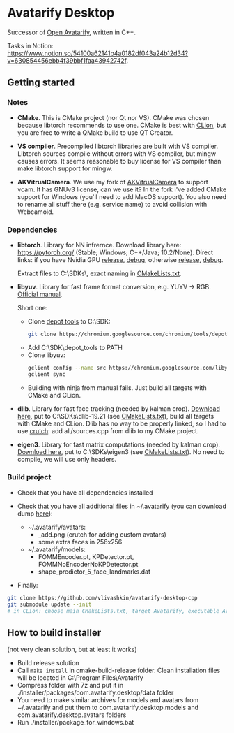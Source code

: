 # Avatarify Desktop

Successor of [Open Avatarify](https://github.com/alievk/avatarify), written in C++.

Tasks in Notion: https://www.notion.so/54100a62141b4a0182df043a24b12d34?v=630854456ebb4f39bbf1faa43942742f.


## Getting started
### Notes
* **CMake**. This is CMake project (nor Qt nor VS). CMake was chosen because libtorch recommends to use one. CMake is best with [CLion](https://www.jetbrains.com/clion/), but you are free to write a QMake build to use QT Creator.

* **VS compiler**. Precompiled libtorch libraries are built with VS compiler. Libtorch sources compile without errors with VS compiler, but mingw causes errors. It seems reasonable to buy license for VS compiler than make libtorch support for mingw.

* **AKVitrualCamera**. We use my fork of [AKVitrualCamera](https://github.com/vlivashkin/akvirtualcamera) to support vcam. It has GNUv3 license, can we use it? In the fork I've added CMake support for Windows (you'll need to add MacOS support). You also need to rename all stuff there (e.g. service name) to avoid collision with Webcamoid.


### Dependencies
* **libtorch**. Library for NN infrernce. Download library here: https://pytorch.org/ (Stable; Windows; C++/Java; 10.2/None). Direct links: if you have Nvidia GPU [release](https://download.pytorch.org/libtorch/cu102/libtorch-win-shared-with-deps-1.6.0.zip), [debug](https://download.pytorch.org/libtorch/cu102/libtorch-win-shared-with-deps-debug-1.6.0.zip), otherwise [release](https://download.pytorch.org/libtorch/cpu/libtorch-win-shared-with-deps-1.6.0%2Bcpu.zip), [debug](https://download.pytorch.org/libtorch/cpu/libtorch-win-shared-with-deps-debug-1.6.0%2Bcpu.zip). 

  Extract files to C:\\SDKs\\, exact naming in [CMakeLists.txt](CMakeLists.txt).
  
* **libyuv**. Library for fast frame format conversion, e.g. YUYV -> RGB. [Official manual](https://chromium.googlesource.com/libyuv/libyuv/+/HEAD/docs/getting_started.md).
 
  Short one:
  * Clone [depot tools](https://commondatastorage.googleapis.com/chrome-infra-docs/flat/depot_tools/docs/html/depot_tools_tutorial.html#_setting_up) to C:\SDK:
    ```bash
    git clone https://chromium.googlesource.com/chromium/tools/depot_tools.git
    ```
  * Add C:\\SDK\\depot_tools to PATH
  * Clone libyuv:
    ```bash
    gclient config --name src https://chromium.googlesource.com/libyuv/libyuv
    gclient sync
    ```
  * Building with ninja from manual fails. Just build all targets with CMake and CLion.
  
* **dlib**. Library for fast face tracking (needed by kalman crop). [Download here](https://github.com/davisking/dlib/releases/tag/v19.21), put to C:\\SDKs\\dlib-19.21 (see [CMakeLists.txt](CMakeLists.txt)), build all targets with CMake and CLion. Dlib has no way to be properly linked, so I had to use [crutch](https://stackoverflow.com/a/43821988/5438422): add all/sources.cpp from dlib to my CMake project.

* **eigen3**. Library for fast matrix computations (needed by kalman crop). [Download here](http://eigen.tuxfamily.org/index.php?title=Main_Page), put to C:\\SDKs\\eigen3 (see [CMakeLists.txt](CMakeLists.txt)). No need to compile, we will use only headers.


### Build project
* Check that you have all dependencies installed
* Check that you have all additional files in ~/.avatarify (you can download dump [here](https://www.dropbox.com/s/c98y8b1bfijt1lm/.avatarify.zip?dl=0)):
  * ~/.avatarify/avatars:
    * _add.png (crutch for adding custom avatars)
    * some extra faces in 256x256
  * ~/.avatarify/models:
    * FOMMEncoder.pt, KPDetector.pt, FOMMNoEncoderNoKPDetector.pt
    * shape_predictor_5_face_landmarks.dat
     
* Finally:
```bash
git clone https://github.com/vlivashkin/avatarify-desktop-cpp
git submodule update --init
# in CLion: choose main CMakeLists.txt, target Avatarify, executable Avatarify
```

## How to build installer
(not very clean solution, but at least it works)

* Build release solution
* Call `make install` in cmake-build-release folder. Clean installation files will be located in C:\\Program Files\\Avatarify
* Compress folder with 7z and put it in ./installer/packages/com.avatarify.desktop/data folder
* You need to make similar archives for models and avatars from ~/.avatarify and put them to com.avatarify.desktop.models and com.avatarify.desktop.avatars folders
* Run ./installer/package_for_windows.bat